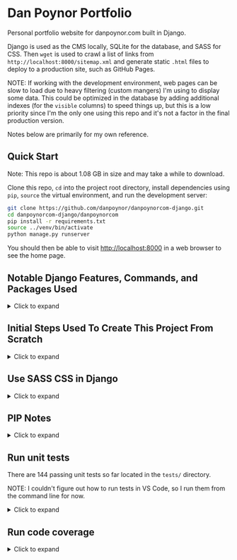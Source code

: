 # Dan Poynor Portfolio

Personal portfolio website for danpoynor.com built in Django.

Django is used as the CMS locally, SQLite for the database, and SASS for CSS. Then `wget` is used to crawl  a list of links from `http://localhost:8000/sitemap.xml` and generate static `.html` files to deploy to a production site, such as GitHub Pages.

NOTE: If working with the development environment, web pages can be slow to load due to heavy filtering (custom mangers) I'm using to display some data. This could be optimized in the database by adding additional indexes (for the `visible` columns) to speed things up, but this is a low priority since I'm the only one using this repo and it's not a factor in the final production version.

Notes below are primarily for my own reference.

## Quick Start

Note: This repo is about 1.08 GB in size and may take a while to download.

Clone this repo, `cd` into the project root directory, install dependencies using `pip`, `source` the virtual environment, and run the development server:

```sh
git clone https://github.com/danpoynor/danpoynorcom-django.git
cd danpoynorcom-django/danpoynorcom
pip install -r requirements.txt
source ../venv/bin/activate
python manage.py runserver
```

You should then be able to visit <http://localhost:8000> in a web browser to see the home page.

## Notable Django Features, Commands, and Packages Used

<details>
  <summary>Click to expand</summary>

### Some Notable Django Features and Frequently Used Commands

- [Django Models](https://docs.djangoproject.com/en/5.0/#the-model-layer)
- [Django Views](https://docs.djangoproject.com/en/5.0/#the-view-layer)
- [Django Templates](https://docs.djangoproject.com/en/5.0/#the-template-layer)
- [Django Custom Tags and Filters](https://docs.djangoproject.com/en/5.0/howto/custom-template-tags/)
- [Django Admin](https://docs.djangoproject.com/en/5.0/#the-admin)
- [Custom Django Management Commands](https://docs.djangoproject.com/en/5.0/howto/custom-management-commands/)
- [Django urlpatterns](https://docs.djangoproject.com/en/5.0/topics/http/urls/)
- [Django Unit Tests](https://docs.djangoproject.com/en/5.0/topics/testing/)
- [Django Tests Integration with Coverage](https://docs.djangoproject.com/en/5.0/topics/testing/advanced/#integration-with-coverage-py)
- [Django Pagination](https://docs.djangoproject.com/en/5.0/topics/pagination/)
- [Django Performance and Optimization](https://docs.djangoproject.com/en/5.0/topics/performance/)
- [Django Settings](https://docs.djangoproject.com/en/5.0/topics/settings/)
- Django Static Files
- [SQLite database in Django](https://docs.djangoproject.com/en/5.0/ref/databases/#sqlite-notes)
- [makemigrations](https://docs.djangoproject.com/en/5.0/ref/django-admin/#makemigrations) and [migrate](https://docs.djangoproject.com/en/5.0/ref/django-admin/#migrate) management commands
- [dumpdata](https://docs.djangoproject.com/en/5.0/ref/django-admin/#dumpdata) and [loaddata](https://docs.djangoproject.com/en/5.0/ref/django-admin/#loaddata) management commands
- [test](https://docs.djangoproject.com/en/5.0/ref/django-admin/#test) management command

Referenced more in the [Django Features](https://docs.djangoproject.com/en/5.0/#the-template-layer) section of the Django documentation.

[Django How-To's](https://docs.djangoproject.com/en/5.0/howto/)

### Some Notable `pip` Packages Used

- [Django](https://docs.djangoproject.com/en/5.0/topics/install/): Python web framework
- [`python-dotenv`](https://pypi.org/project/python-dotenv/): Python library used to read key-value pairs from a `.env` environment file.
- [`django-extensions`](https://pypi.org/project/django-extensions/): Collection of custom extensions for the Django Framework. Example commands:
  - `python manage.py validate_templates`: Validates Django template syntax.
  - `python manage.py show_urls`: Displays all of the url matching routes for the project.
  - `python manage.py generate_password [--length=<length>]`: Generates a random password.
  - `python manage.py print_settings`: Prints all of the settings for the project.
  - `python manage.py notes`: Prints all TODO, FIXME, and XXX comments in the project.
  - `python manage.py pipchecker`: Scan pip requirement files for out-of-date packages (or just use `pip list --outdated` instead).
  - Database Model Extensions: Implements commonly used patterns like holding the model’s creation and last modification dates: `class MyModel(TitleSlugDescriptionModel, TimeStampedModel, ActivatorModel, models.Model)`
- [`django-debug-toolbar`](https://django-debug-toolbar.readthedocs.io/en/latest/): Django library used to debug code.
- [`django-requests-debug-toolbar`](https://pypi.org/project/django-requests-debug-toolbar/): Django library used to debug requests (not working?).
- [`django-flatblocks`](https://github.com/cartwheelweb/django-flatblocks): Django library used to create small text-blocks on websites, similar to Django's own flatpages (Unused).
- [`djlint`](https://www.djlint.com/): Django library used to lint and format Django templates
- [`phpserialize`](https://pypi.org/project/phpserialize/): Python library used to serialize PHP data. Used by scripts in this project to convert WordPress data to Python data.
- [`inflect`](https://github.com/jaraco/inflect): Python library used to convert plural nouns to singular.
- [`coverage`](https://coverage.readthedocs.io/en/latest/): Python library used to measure code coverage.
- [`django.contrib.sitemaps`](https://docs.djangoproject.com/en/5.0/ref/contrib/sitemaps/): Django library used to generate sitemaps.
- [`django_minify_html`](https://pypi.org/project/django-minify-html/): Django library to minify HTML. Uses [minify-html](https://github.com/wilsonzlin/minify-html), the extremely fast HTML + JS + CSS minifier, with Django. Note that responses are minified even when DEBUG is True. This is recommended because HTML minification can reveal bugs in your templates, so it’s best to always work with your HTML as it will appear in production. Minified HTML is hard to read with “View Source” - it’s best to rely on the inspector in your browser’s developer tools.

### Other Features Include

- [SQLite](https://www.sqlite.org/): Database used in development
- [SASS CSS](https://sass-lang.com/install/): Command line SASS is used in this project to generate the CSS. Dart Sass installed using `brew` on Mac.
- [Google Fonts](https://fonts.google.com/)
- Google Analytics

</details>

## Initial Steps Used To Create This Project From Scratch

<details>
  <summary>Click to expand</summary>

### Create A New Environment

Assuming you have Python 3 installed, create a new virtual environment for this project.

This will keep dependencies separate and avoid conflicts with other projects.

If Anaconda is installed, decactivate it's base environment and create a new one for this project.

```sh
# Deactivate the (base) environment if Anaconda is installed
conda deactivate
# Make sure virtualenv is installed
pip3 install virtualenv
# Create a new virtual environment
virtualenv venv
# Activate the new environment
source venv/bin/activate
```

### Install Dependencies

After you’ve created and activated a virtual environment, enter the command:

```sh
python -m pip install Django
python -m pip install python-dotenv
```

Verify that Django can be seen by Python:

```sh
python -m django --version
```

### Create A New Django Project and Run The Development Server

```sh
django-admin startproject danpoynor
cd danpoynor
python manage.py runserver
```

Visit <https://localhost:8000> in a web browser to see the Django welcome page.

### Automatic reloading of runserver

NOTE: The development server automatically reloads Python code for each request as needed. You don’t need to restart the server for code changes to take effect. However, some actions like adding files don’t trigger a restart, so you’ll have to restart the server in these cases.

---

### Create A New App

```sh
python manage.py startapp portfolio
```

### Create A New Model

Edit the models.py file to add a new models.

### Run Migrations

```sh
python manage.py migrate
```

### Create A Superuser

```sh
python manage.py createsuperuser
```

### Register The Models With The Admin

### Create Views

### Create Templates

Create a new directory called templates in the the app directory.

Create a new file called index.html in the templates directory.

Edit the index.html file to add some HTML.

### Create A URL

Edit the app urls.py file to add a new URL.

Edit the project urls.py file to include the app urls.

### Run The Development Server

```sh
python manage.py runserver
```

</details>

## Use SASS CSS in Django

<details>
  <summary>Click to expand</summary>

Command line SASS is used in this project to generate the CSS.

To compile the SASS files from `portfolio/assets/scss/index.scss` into the CSS file `portfolio/static/portfolio/styles.css`, `cd` into the project `danpoynorcom` directory and run SASS watch command using:

```sh
sass --watch portfolio/assets/scss/index.scss:portfolio/static/portfolio/styles.css
```

You'll have to refresh the browser to see the changes.

When ready to deploy, run the SASS build command using:

```sh
sass --watch portfolio/assets/scss/index.scss:portfolio/static/portfolio/styles.css --style=compressed --no-source-map
```

</details>

## PIP Notes

<details>
  <summary>Click to expand</summary>

### Uninstall a package

```sh
pip uninstall <package_name>
```

### List installed packages

```sh
pip list
```

### List outdated packages

```sh
pip list --outdated
```

### Upgrade a package

```sh
pip install --upgrade <package_name>
```

### Install a specific version of a package

```sh
pip install <package_name>==<version_number>
```

### Install a package from a requirements file

```sh
pip install -r requirements.txt
```

### Create a requirements file

```sh
pip freeze > requirements.txt
```

</details>

## Run unit tests

There are 144 passing unit tests so far located in the `tests/` directory.

NOTE: I couldn't figure out how to run tests in VS Code, so I run them from the command line for now.

<details>
  <summary>Click to expand</summary>

### Run all tests

```sh
python manage.py test --verbosity=2
```

### Run a specific test suite

```sh
python manage.py test portfolio.tests.test_models
python manage.py test portfolio.tests.test_views
python manage.py test portfolio.tests.test_urls
```

or run one specific test in a test file

```sh
python manage.py test portfolio.tests.test_models.TestModelName
```

### Run a specific test method

```sh
python manage.py test portfolio.tests.test_models.TestModelName.test_method_name
```

Run tests with warnings

```sh
python -Wa manage.py test portfolio
```

The `-Wa` flag tells Python to display deprecation warnings. Django, like many other Python libraries, uses these warnings to flag when features are going away. It also might flag areas in your code that aren’t strictly wrong but could benefit from a better implementation.

### Other test options include

- `--debug-mode`: This may help troubleshoot test failures.
- `--failfast`: Stops running tests and reports the failure immediately after a test fails.
- `--keepdb`: This option keeps the test database between test runs. This can be useful if you want to run tests faster.

</details>

## Run code coverage

<details>
  <summary>Click to expand</summary>

### Install coverage

```sh
pip install coverage
```

### Run coverage in Django

```sh
coverage run --source='.' manage.py test
```

Or for a specific app

```sh
coverage run --source='.' manage.py test portfolio
```

Then view the report

```sh
coverage report
```

or view the report in HTML

```sh
coverage html
```

or output the report to and XML file

```show
coverage xml
```

### View coverage in VS Code

Install the [Coverage Gutters](https://marketplace.visualstudio.com/items?itemName=ryanluker.vscode-coverage-gutters) extension.

Then click the 'Watch' icon in the bottom status bar of the VS Code window and files with coverage will be highlighted in the editor gutter.

## Use `linkchecker` to crawl the site and check for broken links

<details>
  <summary>Click to expand</summary>

#### Install `linkchecker` if not already installed

```sh
pip install linkchecker
```

#### Run `linkchecker`

```sh
linkchecker http://localhost:8000 --check-extern
```

or to do a slower crawl to account for latency and ouput errors to a file use:

```sh
linkchecker --timeout=20 --threads=1 -F text/linkchecker_output.txt http://localhost:8000
```

Note the `--check-extern` option tells `linkchecker` to check external links as well as internal links.

To output a file with the results of the `linkchecker` run, use the `-F` option followed by the path to the file to output to. For example:

```sh
linkchecker --timeout=30 --ignore-url='.*\.swf$' -F text/linkchecker_output.txt http://localhost:8000  
```

If you want to check only HTML pages and ignore other resources, you can use the `--no-warnings` option. This will make `linkchecker` faster and reduce the number of URLs checked. However, it will also make `linkchecker` less thorough, as it won't check if your CSS, JavaScript, images, and other resources are loading correctly.

`linkchecker` will crawl all pages of your website and check all links on each page. It will print a report to the console, showing any broken links it found.

Also, please be aware that `linkchecker` can generate a lot of traffic and may be blocked by some websites. Always use it responsibly and respect the terms of service of the websites you're checking.

#### Other options

Increase the timeout that `linkchecker` uses when accessing URLs by using the `--timeout` option followed by the number of seconds to wait. For example, to wait up to 10 seconds for a response, you can use:

```sh
linkchecker --timeout=10 http://localhost:8000
```

**Ignore URLs**: If there are certain URLs you want `linkchecker` to ignore, you can use the `-i` or `--ignore-url` option followed by a regular expression that matches the URLs to ignore. For example, to ignore all URLs that contain `example.com`, you can use `-i example.com`.

**Set the User-Agent**: Some websites may block or limit requests from `linkchecker` because it identifies itself as a bot. You can change the User-Agent string that `linkchecker` sends with the `-u` or `--user-agent` option. For example, to identify as a regular Chrome browser, you can use `-u "Mozilla/5.0 (Windows NT 10.0; Win64; x64) AppleWebKit/537.36 (KHTML, like Gecko) Chrome/58.0.3029.110 Safari/537.3`".

**Limit the Depth**: By default, `linkchecker` follows all links it finds, no matter how deep. You can limit the depth of the crawl with the `-r` or `--recursion-level` option followed by a number. For example, to only check links on the homepage and one level deep, you can use `-r 2`.

**Check Only Certain File Types**: If you're only interested in certain types of files, you can use the `--file-extension` option followed by a comma-separated list of file extensions. For example, to check only HTML and CSS files, you can use `--file-extension=html,css`.

Use `linkchecker --list-plugins` to see a list of all available plugins.

`linkchecker -h` or `linkchecker --help` will show a list of all available options.

</details>

## Notes on Exporting Static Website Files from Django

<details>
  <summary>Click to expand</summary>

### Package Options for Exporting Static Files from Django

After testing Bakery and studying other Django static site generators, I decided to use `wget` to generate the static files for this project since I can get it to capture the paginated pages as needed and it's already installed on my Mac.

#### Use `wget` To Generate Static Files

##### Setup

Install `wget` if not already installed.

```sh
brew install wget
```

Prep Django for static file export:

- Set `DJANGO_DEBUG=False` in `.env`. (NOTE: I'm not sure if this is necessary anymore)
- Minify SASS using `sass assets/scss/index.scss:static/portfolio/styles.css --style=compressed --no-source-map`
- - In `settings.py` disable the `django-debug-toolbar` by commenting out the `DEBUG_TOOLBAR_CONFIG` setting.

```python
DEBUG_TOOLBAR_CONFIG = {
    # "SHOW_TOOLBAR_CALLBACK": show_toolbar,
    'SHOW_TOOLBAR_CALLBACK': lambda r: False,  # Disables the debug toolbar
}
```

##### Usage

`-N`(or `--timestamping`): Tells `wget` to only download files that are newer than the local copies
`--recursive`: download the entire website.
`--no-clobber`: don't overwrite any existing files (useful for updating your local copy).
`--page-requisites`: download all the files that are necessary to properly display a given HTML page (including images and stylesheets).
`--html-extension`: save files with the `.html` extension.
`--convert-links`: convert all links so that they work offline.
`--restrict-file-names=windows`: modify filenames so that they will work in Windows as well (converts a colon to a plus sign for example).
`--domains localhost`: don't follow links outside of the specified domain.
`--no-parent`: don't follow links outside of the directory hierarchy that the starting URL specifies.

To download files to your current directory, use:

```sh
wget -N --recursive --no-clobber --page-requisites --html-extension --convert-links --restrict-file-names=windows --domains localhost --no-parent http://localhost:8000/
```

The URL to start downloading from should be the last argument in the command.

Note: The --domains option expects a domain name, not a URL. You should remove http:// from the --domains option.

##### The `--mirror` Option

The --mirror option in wget is a shortcut for enabling several options that are useful for mirroring a website. Specifically, it's equivalent to -r -N -l inf --no-remove-listing.

Here's what each of these options does:

- `-r` or `--recursive`: This option tells `wget` to follow links and download pages recursively.
- `-N` or `--timestamping`: This option tells `wget` to only download files that are newer than the local copies. It's useful for updating your local copy of the website without re-downloading everything.
- `-l inf` or `--level=inf`: This option sets the maximum recursion depth to infinite, meaning `wget` will follow links indefinitely. B**y default, `wget` only follows links up to 5 levels deep**.
- `--no-remove-listing`: This option prevents `wget` from removing the temporary `.listing` files generated when downloading directories using FTP. This is generally not relevant when downloading websites over HTTP or HTTPS.

So, when you use `--mirror`, `wget` will download the **entire website**, including all linked pages, and only download files that have changed since the last download. It's a convenient option for creating a local mirror of a website.

The `--mirror` option also sets `-l inf` which means it will follow links **indefinitely deep**, while **the default for --recursive is to follow links up to 5 levels deep**.

Use the --mirror convenience option:

```sh
wget --mirror --no-clobber --page-requisites --html-extension --convert-links --restrict-file-names=windows --domains localhost --no-parent http://localhost:8000/
```

If you are not working on a Windows machine, you can remove the `--restrict-file-names=windows` option.

##### Use `wget` To Generate Static Files From <http://localhost:8000/wget_sitemap/>

Download or copy the output from <http://localhost:8000/wget_sitemap/> to a plain text file named `wget_urls.txt`.

`cd` to the project root directory and run:

```sh
mkdir docs
wget -i wget_urls.txt --mirror --no-clobber --page-requisites --html-extension --convert-links --domains localhost --no-parent
```

NOTE: A `.wgetrc` file can be used to set default options for `wget`. For example, for example to set the default options to `--mirror --no-clobber --page-requisites --html-extension --convert-links --domains localhost --no-parent`, create a `.wgetrc` file in the project root directory with the following contents:

```sh
# Set the default download directory to docs/
directory_prefix = docs/

# Set the default options
mirror = on

no-clobber = on

page-requisites = on

html-extension = on

convert-links = on

domains = localhost

no-parent = on
```

Then run `wget` with the `--config` option followed by the path to the `.wgetrc` file:

```sh
 wget --config=.wgetrc -i wget_urls.txt
```

`wget` will create a directory name `localhost:8000` in the current directory and download the files there.

Create a `docs/` symlink if it doesn't exist already using:

```sh
ln -s localhost:8000 docs
```

NOTE: Symbolic links are not followed by default in Git. If you want Git to follow the symbolic link, you need to set the `core.symlinks` configuration option to `true`:

```sh
git config core.symlinks true
```

Now you can add the `docs/` directory to Git and push it to GitHub and GitHub Pages will serve the static files from there.

##### Testing the build

To run a server in the directory containing the output, `cd` into `localhost+8000` directory and run:

```sh
python -m http.server 9876
```

Then visit <http://localhost:9876> in a web browser.

You can then run `linkchecker` on the build directory to check for broken links and output the results to a file:

```sh
linkchecker --timeout=30 --threads=2 -F text/linkchecker_output.txt http://localhost:9876
```

Check for unused CSS. If the [PurgeCSS CLI](https://purgecss.com/CLI.html) is installed, you can run it from inside the `localhost+8000` directory to create an output file with only the used CSS and compare it to the original CSS file.

```sh
purgecss --css static/portfolio/styles.css --content **/*.html --output static/portfolio/styles.purged.css
```

</details>

## To Do

<details>
  <summary>Click to expand</summary>

- [ ] Add a robots.txt file.
- [ ] Need to cross check links to make sure urls match up:
  - [WGET Sitemap](http://localhost:8000/wget_sitemap/)
  - [sitemap.xml](http://localhost:8000/sitemap.xml)
  - [SEO audit](http://localhost:8000/website-seo-overview/)
- [ ] Populate MediaType column in Project Items table.
  - [ ] Filter ProjectItems by MediaType on MediaTypeProjectsListView page, possible other places.
  - [ ] May need to refactor schema so other taxonomies are also associated with ProjectItems instead of Projects.
- [ ] Automate the steps in the 'Use `wget` To Generate Static Files' section above.
- [ ] Automate adding the `sitemap.xml` and `robots.txt` files to the `docs/` directory.

</details>

